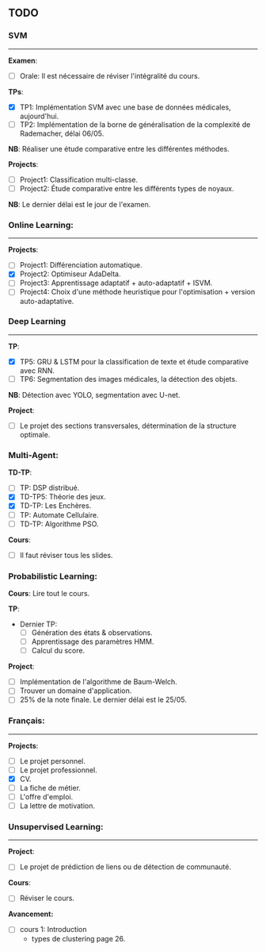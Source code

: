## TODO


### SVM

---

**Examen**: 
- [ ] Orale: Il est nécessaire de réviser l'intégralité du cours.

**TPs**:
- [x] TP1: Implémentation SVM avec une base de données médicales, aujourd'hui.
- [ ] TP2: Implémentation de la borne de généralisation de la complexité de Rademacher, délai 06/05.

**NB**: Réaliser une étude comparative entre les différentes méthodes.

**Projects**:
- [ ] Project1: Classification multi-classe.
- [ ] Project2: Étude comparative entre les différents types de noyaux.

**NB**: Le dernier délai est le jour de l'examen.

### Online Learning:

---

**Projects**:
- [ ] Project1: Différenciation automatique.
- [x] Project2: Optimiseur AdaDelta.
- [ ] Project3: Apprentissage adaptatif + auto-adaptatif + ISVM.
- [ ] Project4: Choix d'une méthode heuristique pour l'optimisation + version auto-adaptative.

### Deep Learning

---

**TP**:
- [x] TP5: GRU & LSTM pour la classification de texte et étude comparative avec RNN.
- [ ] TP6: Segmentation des images médicales, la détection des objets.

**NB**: Détection avec YOLO, segmentation avec U-net.

**Project**: 
- [ ] Le projet des sections transversales, détermination de la structure optimale.

### Multi-Agent:

**TD-TP**:
- [ ] TP: DSP distribué.
- [x] TD-TP5: Théorie des jeux.
- [x] TD-TP: Les Enchères.
- [ ] TP: Automate Cellulaire.
- [ ] TD-TP: Algorithme PSO.

**Cours**:
- [ ] Il faut réviser tous les slides.

### Probabilistic Learning:

**Cours**: Lire tout le cours.

**TP**:
- Dernier TP:
  - [ ] Génération des états & observations.
  - [ ] Apprentissage des paramètres HMM.
  - [ ] Calcul du score.

**Project**:
- [ ] Implémentation de l'algorithme de Baum-Welch.
- [ ] Trouver un domaine d'application.
- [ ] 25% de la note finale. Le dernier délai est le 25/05.

### Français:

---

**Projects**:
- [ ] Le projet personnel.
- [ ] Le projet professionnel.
- [x] CV.
- [ ] La fiche de métier.
- [ ] L'offre d'emploi.
- [ ] La lettre de motivation.

### Unsupervised Learning:

---

**Project**:
- [ ] Le projet de prédiction de liens ou de détection de communauté.

**Cours**: 
- [ ] Réviser le cours.

**Avancement:**
- [ ] cours 1: Introduction
   - types de clustering page 26.
